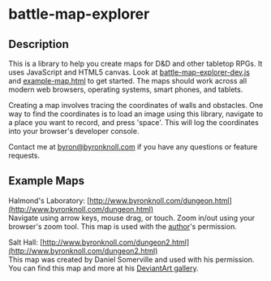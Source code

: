 # battle-map-explorer

## Description
This is a library to help you create maps for D&D and other tabletop RPGs. It uses JavaScript and HTML5 canvas. Look at [battle-map-explorer-dev.js](https://github.com/byronknoll/battle-map-explorer/blob/master/battle-map-explorer-dev.js) and [example-map.html](https://github.com/byronknoll/battle-map-explorer/blob/master/example-map.html) to get started. The maps should work across all modern web browsers, operating systems, smart phones, and tablets.

Creating a map involves tracing the coordinates of walls and obstacles. One way to find the coordinates is to load an image using this library, navigate to a place you want to record, and press 'space'. This will log the coordinates into your browser's developer console.

Contact me at byron@byronknoll.com if you have any questions or feature requests.

## Example Maps

Halmond's Laboratory: [http://www.byronknoll.com/dungeon.html](http://www.byronknoll.com/dungeon.html)<br>
Navigate using arrow keys, mouse drag, or touch. Zoom in/out using your browser's zoom tool. This map is used with the [author](https://www.reddit.com/r/battlemaps/comments/2ep3j7/the_experiments_of_a_madman_halmonds_laboratory/)'s permission.

Salt Hall: [http://www.byronknoll.com/dungeon2.html](http://www.byronknoll.com/dungeon2.html)<br>
This map was created by Daniel Somerville and used with his permission. You can find this map and more at his [DeviantArt gallery](http://dasomerville.deviantart.com/gallery/53876770/Fantasy-Cartography).
